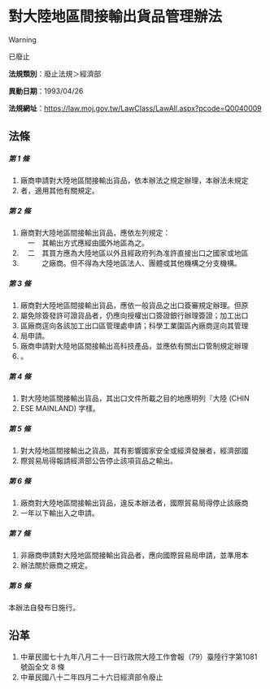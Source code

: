 # 對大陸地區間接輸出貨品管理辦法


> [!WARNING]
> 已廢止


**法規類別**：廢止法規＞經濟部

**異動日期**：1993/04/26  

**法規網址**：https://law.moj.gov.tw/LawClass/LawAll.aspx?pcode=Q0040009



## 法條
##### 第 1 條
1. 廠商申請對大陸地區間接輸出貨品，依本辦法之規定辦理，本辦法未規定
1. 者，適用其他有關規定。

##### 第 2 條
1. 廠商對大陸地區間接輸出貨品，應依左列規定：  
　一　其輸出方式應經由國外地區為之。
1. 　二　其買方應為大陸地區以外且經政府列為准許直接出口之國家或地區
1. 　　　之廠商。但不得為大陸地區法人、團體或其他機構之分支機構。

##### 第 3 條
1. 廠商對大陸地區間接輸出貨品，應依一般貨品之出口簽審規定辦理。但原
1. 屬免除簽發許可證貨品者，仍應向授權出口簽證銀行辦理簽證；加工出口
1. 區廠商逕向各該加工出口區管理處申請；科學工業園區內廠商逕向其管理
1. 局申請。
1. 廠商申請對大陸地區間接輸出高科技產品，並應依有關出口管制規定辦理
1. 。

##### 第 4 條
1. 對大陸地區間接輸出貨品，其出口文件所載之目的地應明列『大陸 (CHIN
1. ESE MAINLAND) 字樣。

##### 第 5 條
1. 對大陸地區間接輸出之貨品，其有影響國家安全或經濟發展者，經濟部國
1. 際貿易局得報請經濟部公告停止該項貨品之輸出。

##### 第 6 條
1. 廠商對大陸地區間接輸出貨品，違反本辦法者，國際貿易局得停止該廠商
1. 一年以下輸出入之申請。

##### 第 7 條
1. 非廠商申請對大陸地區間接輸出貨品者，應向國際貿易局申請，並準用本
1. 辦法關於廠商之規定。

##### 第 8 條
本辦法自發布日施行。

## 沿革
1. 中華民國七十九年八月二十一日行政院大陸工作會報（79）臺陸行字第1081  號函全文 8  條
1. 中華民國八十二年四月二十六日經濟部令廢止
